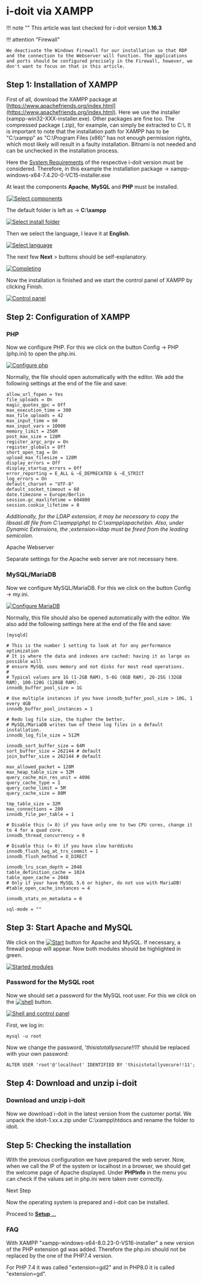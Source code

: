# i-doit via XAMPP

!!! note ""
    This article was last checked for i-doit version **1.16.3**

!!! attention "Firewall"

    We deactivate the Windows Firewall for our installation so that RDP and the connection to the Webserver will function. The applications and ports should be configured precisely in the Firewall, however, we don't want to focus on that in this article.

Step 1: Installation of XAMPP
-----------------------------

First of all, download the XAMPP package at [https://www.apachefriends.org/index.html](https://www.apachefriends.org/index.html). Here we use the installer (xampp-win32-XXX-installer.exe). Other packages are fine too. The compressed package (.zip), for example, can simply be extracted to C:\\. It is important to note that the installation path for XAMPP has to be "C:\\xampp" as "C:\\Program Files (x86)" has not enough permission rights, which most likely will result in a faulty installation. Bitnami is not needed and can be unchecked in the installation process.

Here the [System Requirements](../../system-requirements.md) of the respective i-doit version must be considered. Therefore, in this example the installation package → xampp-windows-x64-7.4.20-0-VC15-installer.exe

At least the components **Apache**, **MySQL** and **PHP** must be installed.

[[![Select components](../../../assets/images/en/installation/manual-installation/microsoft-windows-server/xampp/1-mws.png)](../../../assets/images/en/installation/manual-installation/microsoft-windows-server/xampp/1-mws.png)

The default folder is left as → **C:\xampp**

[![Select install folder](../../../assets/images/en/installation/manual-installation/microsoft-windows-server/xampp/2-mws.png)](../../../assets/images/en/installation/manual-installation/microsoft-windows-server/xampp/2-mws.png)

Then we select the language, I leave it at **English**.

[![Select language](../../../assets/images/en/installation/manual-installation/microsoft-windows-server/xampp/3-mws.png)](../../../assets/images/en/installation/manual-installation/microsoft-windows-server/xampp/3-mws.png)

The next few **Next** \> buttons should be self-explanatory.

[![Completing](../../../assets/images/en/installation/manual-installation/microsoft-windows-server/xampp/4-mws.png)](../../../assets/images/en/installation/manual-installation/microsoft-windows-server/xampp/4-mws.png)

Now the installation is finished and we start the control panel of XAMPP by clicking Finish.

[![Control panel](../../../assets/images/en/installation/manual-installation/microsoft-windows-server/xampp/5-mws.png)](../../../assets/images/en/installation/manual-installation/microsoft-windows-server/xampp/5-mws.png)

Step 2: Configuration of XAMPP
------------------------------

### PHP

Now we configure PHP. For this we click on the button Config → PHP (php.ini) to open the php.ini.

[![Configure php](../../../assets/images/en/installation/manual-installation/microsoft-windows-server/xampp/6-mws.png)](../../../assets/images/en/installation/manual-installation/microsoft-windows-server/xampp/6-mws.png)

Normally, the file should open automatically with the editor. We add the following settings at the end of the file and save:

```shell
allow_url_fopen = Yes
file_uploads = On
magic_quotes_gpc = Off
max_execution_time = 300
max_file_uploads = 42
max_input_time = 60
max_input_vars = 10000
memory_limit = 256M
post_max_size = 128M
register_argc_argv = On
register_globals = Off
short_open_tag = On
upload_max_filesize = 128M
display_errors = Off
display_startup_errors = Off
error_reporting = E_ALL & ~E_DEPRECATED & ~E_STRICT
log_errors = On
default_charset = "UTF-8"
default_socket_timeout = 60
date.timezone = Europe/Berlin
session.gc_maxlifetime = 604800
session.cookie_lifetime = 0
```

_Additionally, for the LDAP extension, it may be necessary to copy the libsasl.dll file from C:\\xampp\\php\\ to C:\\xampp\\apache\\bin._
_Also, under Dynamic Extensions, the ;extension=ldap must be freed from the leading semicolon._

Apache Webserver

Separate settings for the Apache web server are not necessary here.

### MySQL/MariaDB

Now we configure MySQL/MariaDB. For this we click on the button Config → my.ini.

[![Configure MariaDB](../../../assets/images/en/installation/manual-installation/microsoft-windows-server/xampp/7-mws.png)](../../../assets/images/en/installation/manual-installation/microsoft-windows-server/xampp/7-mws.png)

Normally, this file should also be opened automatically with the editor. We also add the following settings here at the end of the file and save:

```shell
[mysqld]
  
# This is the number 1 setting to look at for any performance optimization
# It is where the data and indexes are cached: having it as large as possible will
# ensure MySQL uses memory and not disks for most read operations.
#
# Typical values are 1G (1-2GB RAM), 5-6G (8GB RAM), 20-25G (32GB RAM), 100-120G (128GB RAM).
innodb_buffer_pool_size = 1G
 
# Use multiple instances if you have innodb_buffer_pool_size > 10G, 1 every 4GB
innodb_buffer_pool_instances = 1
 
# Redo log file size, the higher the better.
# MySQL/MariaDB writes two of these log files in a default installation.
innodb_log_file_size = 512M
 
innodb_sort_buffer_size = 64M
sort_buffer_size = 262144 # default
join_buffer_size = 262144 # default
 
max_allowed_packet = 128M
max_heap_table_size = 32M
query_cache_min_res_unit = 4096
query_cache_type = 1
query_cache_limit = 5M
query_cache_size = 80M
 
tmp_table_size = 32M
max_connections = 200
innodb_file_per_table = 1
 
# Disable this (= 0) if you have only one to two CPU cores, change it to 4 for a quad core.
innodb_thread_concurrency = 0
 
# Disable this (= 0) if you have slow harddisks
innodb_flush_log_at_trx_commit = 1
innodb_flush_method = O_DIRECT
 
innodb_lru_scan_depth = 2048
table_definition_cache = 1024
table_open_cache = 2048
# Only if your have MySQL 5.6 or higher, do not use with MariaDB!
#table_open_cache_instances = 4
 
innodb_stats_on_metadata = 0
 
sql-mode = ""
```

Step 3: Start Apache and MySQL
------------------------------

We click on the [![Start](../../../assets/images/en/installation/manual-installation/microsoft-windows-server/xampp/8-mws.png)](../../../assets/images/en/installation/manual-installation/microsoft-windows-server/xampp/8-mws.png) button for Apache and MySQL. If necessary, a firewall popup will appear.
Now both modules should be highlighted in green.

[![Started modules](../../../assets/images/en/installation/manual-installation/microsoft-windows-server/xampp/9-mws.png)](../../../assets/images/en/installation/manual-installation/microsoft-windows-server/xampp/9-mws.png)

### Password for the MySQL root

Now we should set a password for the MySQL root user.
For this we click on the [![shell](../../../assets/images/en/installation/manual-installation/microsoft-windows-server/xampp/10-mws.png)](../../../assets/images/en/installation/manual-installation/microsoft-windows-server/xampp/10-mws.png) button.

[![Shell and control panel](../../../assets/images/en/installation/manual-installation/microsoft-windows-server/xampp/11-mws.png)](../../../assets/images/en/installation/manual-installation/microsoft-windows-server/xampp/11-mws.png)

First, we log in:

```shell
mysql -u root
```

Now we change the password, '_thisistotallysecure!!11_' should be replaced with your own password:

```shell
ALTER USER 'root'@'localhost' IDENTIFIED BY 'thisistotallysecure!!11';
```

Step 4: Download and unzip i-doit
---------------------------------

### Download and unzip i-doit

Now we download i-doit in the latest version from the customer portal.
We unpack the idoit-1.xx.x.zip under C:\\xampp\\htdocs and rename the folder to idoit.

Step 5: Checking the installation
---------------------------------

With the previous configuration we have prepared the web server. Now, when we call the IP of the system or localhost in a browser, we should get the welcome page of Apache displayed.
Under **PHPInfo** in the menu you can check if the values set in php.ini were taken over correctly.

Next Step

Now the operating system is prepared and i-doit can be installed.

Proceed to [**Setup** …](../setup.md)

### FAQ

With XAMPP "xampp-windows-x64-8.0.23-0-VS16-installer" a new version of the PHP extension gd was added.
Therefore the php.ini should not be replaced by the one of the PHP7.4 version.

For PHP 7.4 it was called "extension=gd2" and in PHP8.0 it is called "extension=gd".
